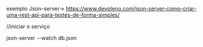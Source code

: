  exemplo Json-server-> https://www.devpleno.com/json-server-como-criar-uma-rest-api-para-testes-de-forma-simples/

//iniciar o serviço

json-server --watch db.json
